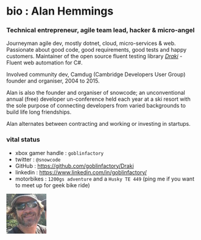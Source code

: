 # bio : Alan Hemmings

### Technical entrepreneur, agile team lead, hacker & micro-angel

Journeyman agile dev, mostly dotnet, cloud, micro-services & web. Passionate about good code, good requirements,  good tests and happy customers. Maintainer of the open source fluent testing library  [*Draki*](https://github.com/goblinfactory/Draki) - Fluent web automation  for C#. 

Involved community dev, Camdug (Cambridge Developers User Group) founder and organiser, 2004 to 2015. 

Alan is also the founder and organiser of snowcode; an unconventional annual (free) developer un-conference held each year at a ski resort with the sole purpose of connecting developers from varied backgrounds to build life long friendships.

Alan alternates between contracting and working or investing in startups. 

### vital status

- xbox gamer handle : `goblinfactory` 
- twitter : `@snowcode`
- GitHub : https://github.com/goblinfactory/Draki
- linkedin : https://www.linkedin.com/in/goblinfactory/
- motorbikes : `1200gs adventure` and a `Husky TE 449` (ping me if you want to meet up for geek bike ride) 

![alan](alan-small.jpg)
